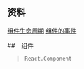 ## 资料
[组件生命周期](https://www.jianshu.com/p/c9bc994933d5)
[组件的事件](https://www.cnblogs.com/mabylove/p/6873506.html)

##　组件
> `React.Component`